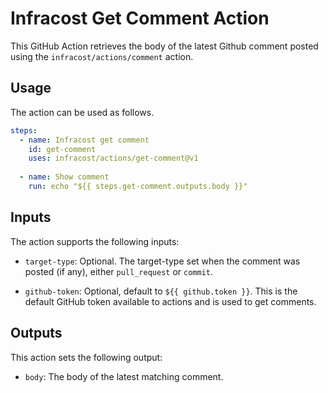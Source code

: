 # Infracost Get Comment Action

This GitHub Action retrieves the body of the latest Github comment posted using the `infracost/actions/comment` action.

## Usage

The action can be used as follows.

```yml
steps:
  - name: Infracost get comment
    id: get-comment
    uses: infracost/actions/get-comment@v1
  
  - name: Show comment
    run: echo "${{ steps.get-comment.outputs.body }}"
```

## Inputs

The action supports the following inputs:

- `target-type`: Optional. The target-type set when the comment was posted (if any), either `pull_request` or `commit`.

- `github-token`: Optional, default to `${{ github.token }}`. This is the default GitHub token available to actions and is used to get comments.

## Outputs

This action sets the following output:
 
- `body`: The body of the latest matching comment.
